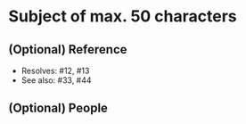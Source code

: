 # Subject of max. 50 characters

<!--
Further paragraphs come after blank lines, if needed.

 - Bullet points are okay, too
 - A hyphen or asterisk is used for the bullet, preceded by a single space.
-->

## (Optional) Reference

<!--
Please be aware, that every pull-request/merge-request for released (stable) repositories needs an issue.
-->

- Resolves: #12, #13
- See also: #33, #44

## (Optional) People

<!--
@mentions of somebody who was involved or should be involved.
@mentions of the person or team responsible for reviewing proposed changes.
-->
